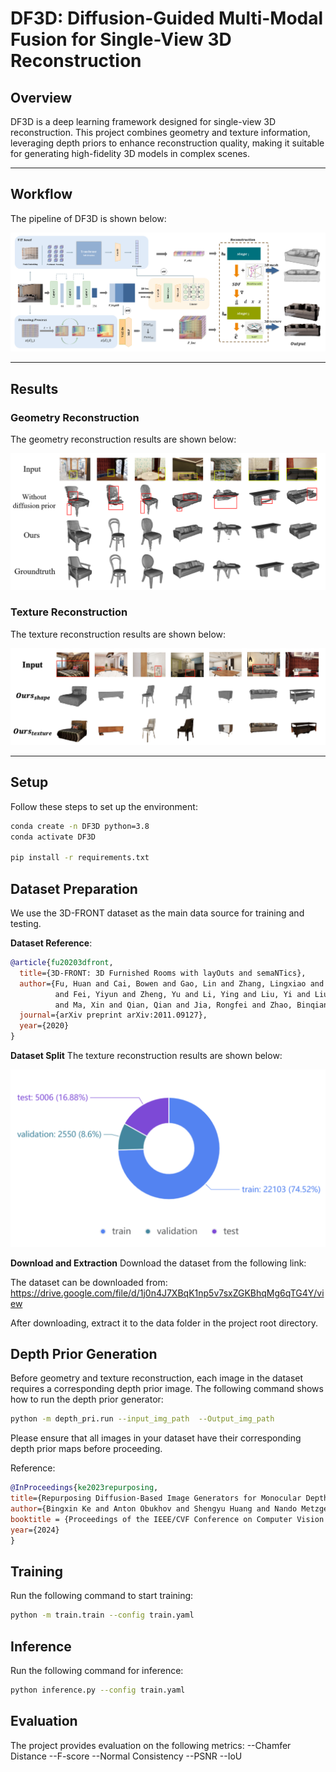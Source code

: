# DF3D: Diffusion-Guided Multi-Modal Fusion for Single-View 3D Reconstruction

## Overview
DF3D is a deep learning framework designed for single-view 3D reconstruction. This project combines geometry and texture information, leveraging depth priors to enhance reconstruction quality, making it suitable for generating high-fidelity 3D models in complex scenes.

---

## Workflow

The pipeline of DF3D is shown below:

![Workflow](readme/ML_Visuhttps.png)

---

## Results

### Geometry Reconstruction
The geometry reconstruction results are shown below:

![Geometry Results](readme/result1.png)

### Texture Reconstruction
The texture reconstruction results are shown below:

![Texture Results](readme/result2.png)

---

## Setup

Follow these steps to set up the environment:

```bash
conda create -n DF3D python=3.8 
conda activate DF3D

pip install -r requirements.txt
```


## Dataset Preparation

We use the 3D-FRONT dataset as the main data source for training and testing.

**Dataset Reference**:
```bibtex
@article{fu20203dfront,
  title={3D-FRONT: 3D Furnished Rooms with layOuts and semaNTics},
  author={Fu, Huan and Cai, Bowen and Gao, Lin and Zhang, Lingxiao and Li, Cao and Zeng, Qixun and Sun, Chengyue 
          and Fei, Yiyun and Zheng, Yu and Li, Ying and Liu, Yi and Liu, Peng and Ma, Lin and Weng, Le and Hu, Xiaohang
          and Ma, Xin and Qian, Qian and Jia, Rongfei and Zhao, Binqiang and Zhang, Hao},
  journal={arXiv preprint arXiv:2011.09127},
  year={2020}
}
```
**Dataset Split**
The texture reconstruction results are shown below:

![Dataset Split](readme/datasets.png)


**Download and Extraction**
Download the dataset from the following link:

The dataset can be downloaded from: https://drive.google.com/file/d/1j0n4J7XBqK1np5v7sxZGKBhqMg6qTG4Y/view

After downloading, extract it to the data folder in the project root directory.

## Depth Prior Generation
Before geometry and texture reconstruction, each image in the dataset requires a corresponding depth prior image. The following command shows how to run the depth prior generator:

```bash
python -m depth_pri.run --input_img_path  --Output_img_path
```
Please ensure that all images in your dataset have their corresponding depth prior maps before proceeding.

Reference:
```bibtex
@InProceedings{ke2023repurposing,
title={Repurposing Diffusion-Based Image Generators for Monocular Depth Estimation},
author={Bingxin Ke and Anton Obukhov and Shengyu Huang and Nando Metzger and Rodrigo Caye Daudt and Konrad Schindler},
booktitle = {Proceedings of the IEEE/CVF Conference on Computer Vision and Pattern Recognition (CVPR)},
year={2024}
}
```

## Training
Run the following command to start training:
```bash
python -m train.train --config train.yaml
```


## Inference
Run the following command for inference:
```bash
python inference.py --config train.yaml
```

## Evaluation
The project provides evaluation on the following metrics:
--Chamfer Distance
--F-score
--Normal Consistency
--PSNR
--IoU
